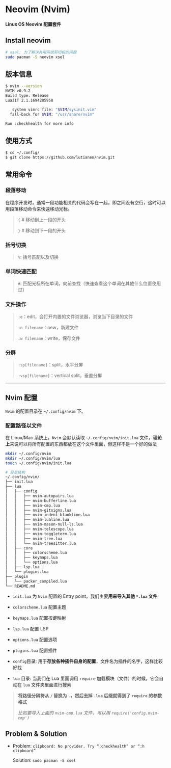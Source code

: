 # Neovim (Nvim)

**Linux OS Neovim 配置套件**

## Install neovim

```bash
# xsel: 为了解决共用系统剪切板的问题
sudo pacman -S neovim xsel
```

## 版本信息

```bash
$ nvim --version
NVIM v0.9.2
Build type: Release
LuaJIT 2.1.1694285958

   system vimrc file: "$VIM/sysinit.vim"
  fall-back for $VIM: "/usr/share/nvim"

Run :checkhealth for more info
```

## 使用方式

```bash
$ cd ~/.config/
$ git clone https://github.com/lutianen/nvim.git
```

## 常用命令

### 段落移动

在程序开发时，通常一段功能相关的代码会写在一起，即之间没有空行，这时可以用段落移动命令来快速移动光标。

> `{`   # 移动到上一段的开头
>
> `}`   # 移动到下一段的开头

### 括号切换

> `%`: 括号匹配以及切换

### 单词快速匹配

> `#`: 匹配光标所在单词，向前查找（快速查看这个单词在其他什么位置使用过）

### 文件操作

> `:e`：edit，会打开内置的文件浏览器，浏览当下目录的文件
>
> `:n filename`：new，新建文件
>
> `:w filename`：write，保存文件

### 分屏

> `:sp[filename]`：split，水平分屏
>
> `:vsp[filename]`：vertical split，垂直分屏

---

## Nvim 配置

`Nvim` 的配置目录在 `~/.config/nvim` 下。

### 配置路径以文件

在 Linux/Mac 系统上，`Nvim` 会默认读取 `~/.config/nvim/init.lua` 文件，**理论上**来说可以将所有配置的东西都放在这个文件里面，但这样不是一个好的做法

```bash
mkdir ~/.config/nvim
mkdir ~/.config/nvim/lua
touch ~/.config/nvim/init.lua

# 目录结构
~/.config/nvim/
├── init.lua
├── lua
│   ├── config
│   │   ├── nvim-autopairs.lua
│   │   ├── nvim-bufferline.lua
│   │   ├── nvim-cmp.lua
│   │   ├── nvim-gitsigns.lua
│   │   ├── nvim-indent-blankline.lua
│   │   ├── nvim-lualine.lua
│   │   ├── nvim-mason-null-ls.lua
│   │   ├── nvim-telescope.lua
│   │   ├── nvim-toggleterm.lua
│   │   ├── nvim-tree.lua
│   │   └── nvim-treesitter.lua
│   ├── core
│   │   ├── colorscheme.lua
│   │   ├── keymaps.lua
│   │   └── options.lua
│   ├── lsp.lua
│   └── plugins.lua
├── plugin
│   └── packer_compiled.lua
└── README.md
```

- `init.lua` 为 `Nvim` 配置的 Entry point，我们主要**用来导入其他 `*.lua` 文件**
- `colorscheme.lua` 配置主题
- `keymaps.lua` 配置按键映射
- `lsp.lua` 配置 LSP
- `options.lua` 配置选项
- `plugins.lua` 配置插件

- `config`目录: 用于**存放各种插件自身的配置**，文件名为插件的名字，这样比较好找
- `lua` 目录: 当我们在 Lua 里面调用 `require` 加载模块（文件）的时候，它会自动在 `lua` 文件夹里面进行搜索

> **将路径分隔符从 `/` 替换为 `.`，然后去掉 `.lua` 后缀就得到了 `require` 的参数格式**
>
> *比如要导入上面的 `nvim-cmp.lua` 文件，可以用 `require('config.nvim-cmp')`*

## Problem & Solution

- Problem: `clipboard: No provider. Try “:checkhealth” or “:h clipboard”`

    Solution: `sudo pacman -S xsel`
